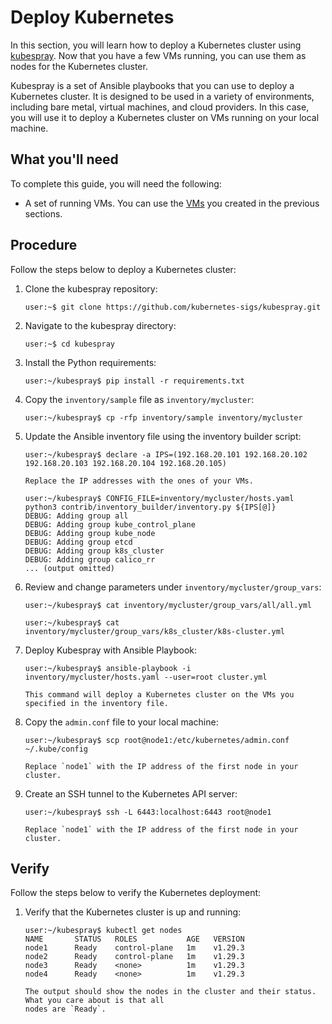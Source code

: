 # Deploy Kubernetes

In this section, you will learn how to deploy a Kubernetes cluster using [kubespray](https://github.com/kubernetes-sigs/kubespray).
Now that you have a few VMs running, you can use them as nodes for the Kubernetes cluster.

Kubespray is a set of Ansible playbooks that you can use to deploy a Kubernetes cluster. It is
designed to be used in a variety of environments, including bare metal, virtual machines, and cloud
providers. In this case, you will use it to deploy a Kubernetes cluster on VMs running on your local
machine.

## What you'll need

To complete this guide, you will need the following:

* A set of running VMs. You can use the [VMs](node-deployment) you created in the previous sections.

## Procedure

Follow the steps below to deploy a Kubernetes cluster:

1. Clone the kubespray repository:

    ```console
    user:~$ git clone https://github.com/kubernetes-sigs/kubespray.git
    ```

1. Navigate to the kubespray directory:

    ```console
    user:~$ cd kubespray
    ```

1. Install the Python requirements:

    ```console
    user:~/kubespray$ pip install -r requirements.txt
    ```

1. Copy the `inventory/sample` file as `inventory/mycluster`:

    ```console
    user:~/kubespray$ cp -rfp inventory/sample inventory/mycluster
    ```

1. Update the Ansible inventory file using the inventory builder script:

    ```console
    user:~/kubespray$ declare -a IPS=(192.168.20.101 192.168.20.102 192.168.20.103 192.168.20.104 192.168.20.105)
    ```

    ```{note}
    Replace the IP addresses with the ones of your VMs.
    ```

    ```console
    user:~/kubespray$ CONFIG_FILE=inventory/mycluster/hosts.yaml python3 contrib/inventory_builder/inventory.py ${IPS[@]}
    DEBUG: Adding group all
    DEBUG: Adding group kube_control_plane
    DEBUG: Adding group kube_node
    DEBUG: Adding group etcd
    DEBUG: Adding group k8s_cluster
    DEBUG: Adding group calico_rr
    ... (output omitted)
    ```

1. Review and change parameters under `inventory/mycluster/group_vars`:

    ```console
    user:~/kubespray$ cat inventory/mycluster/group_vars/all/all.yml
    ```

    ```console
    user:~/kubespray$ cat inventory/mycluster/group_vars/k8s_cluster/k8s-cluster.yml
    ```

1. Deploy Kubespray with Ansible Playbook:

    ```console
    user:~/kubespray$ ansible-playbook -i inventory/mycluster/hosts.yaml --user=root cluster.yml
    ```

    ```{note}
    This command will deploy a Kubernetes cluster on the VMs you specified in the inventory file.
    ```

1. Copy the `admin.conf` file to your local machine:

    ```console
    user:~/kubespray$ scp root@node1:/etc/kubernetes/admin.conf ~/.kube/config
    ```

    ```{note}
    Replace `node1` with the IP address of the first node in your cluster.
    ```

1. Create an SSH tunnel to the Kubernetes API server:

    ```console
    user:~/kubespray$ ssh -L 6443:localhost:6443 root@node1
    ```

    ```{note}
    Replace `node1` with the IP address of the first node in your cluster.
    ```

## Verify

Follow the steps below to verify the Kubernetes deployment:

1. Verify that the Kubernetes cluster is up and running:

    ```console
    user:~/kubespray$ kubectl get nodes
    NAME       STATUS   ROLES           AGE   VERSION
    node1      Ready    control-plane   1m    v1.29.3
    node2      Ready    control-plane   1m    v1.29.3
    node3      Ready    <none>          1m    v1.29.3
    node4      Ready    <none>          1m    v1.29.3
    ```

    ```{note}
    The output should show the nodes in the cluster and their status. What you care about is that all
    nodes are `Ready`.
    ```
